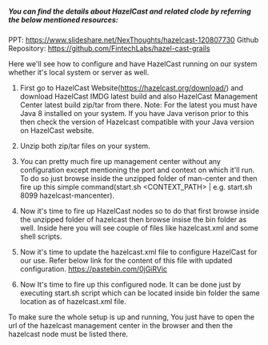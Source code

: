 ##### You can find the details about HazelCast and related clode by referring the below mentioned resources:

PPT: https://www.slideshare.net/NexThoughts/hazelcast-120807730
Github Repository: https://github.com/FintechLabs/hazel-cast-grails
 
Here we'll see how to configure and have HazelCast running on our system whether it's local system or server as well.
1. First go to HazelCast Website(https://hazelcast.org/download/) and download HazelCast IMDG latest build and also HazelCast Management Center latest build zip/tar from there.
Note: For the latest you must have Java 8 installed on your system. If you have Java verison prior to this then check the version of Hazelcast compatible with your Java version on HazelCast website.
 
2. Unzip both zip/tar files on your system.
3. You can pretty much fire up management center without any configuration except mentioning the port and context on which it'll run. To do so just browse inside the unzipped folder of man-center and then fire up this simple command(start.sh <PORT> <CONTEXT_PATH> | e.g. start.sh 8099 hazelcast-mancenter).
4. Now it's time to fire up HazelCast nodes so to do that first browse inside the unzipped folder of hazelcast then browse insise the bin folder as well. Inside here you will see couple of files like hazelcast.xml and some shell scripts.
5. Now it's time to update the hazelcast.xml file to configure HazelCast for our use. Refer below link for the content of this file with updated configuration.
https://pastebin.com/0jGiRVic
6. Now It's time to fire up this configured node. It can be done just by executing start.sh script which can be located inside bin folder the same location as of hazelcast.xml file.
 
To make sure the whole setup is up and running, You just have to open the url of the hazelcast management center in the browser and then the hazelcast node must be listed there.
